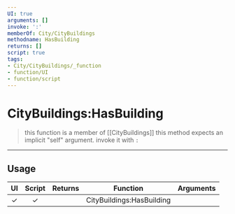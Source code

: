 ```yaml
---
UI: true
arguments: []
invoke: ':'
memberOf: City/CityBuildings
methodname: HasBuilding
returns: []
script: true
tags:
- City/CityBuildings/_function
- function/UI
- function/script
---
```

# CityBuildings:HasBuilding
> this function is a member of [[CityBuildings]]
> this method expects an implicit "self" argument. invoke it with `:`
-----
## Usage
|  UI | Script | Returns | Function | Arguments |
|:---:|:------:|-------:|:--------:|:---------|
|✓|✓||CityBuildings:HasBuilding||
